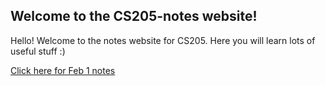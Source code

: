 ## Welcome to the CS205-notes website! 

Hello! Welcome to the notes website for CS205. Here you will learn lots of useful stuff :)

[Click here for Feb 1 notes](https://github.com/EastBayEv/CS205-notes/blob/main/2023Feb1_CS205_notes.ipynb)
